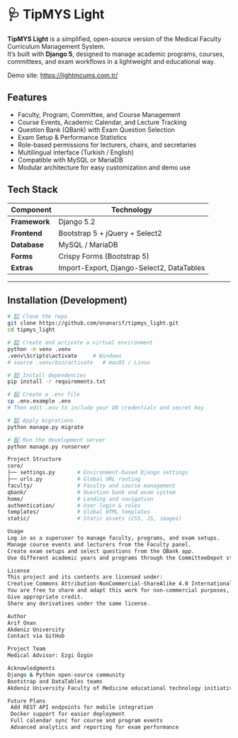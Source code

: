 # 🩺 TipMYS Light

**TipMYS Light** is a simplified, open-source version of the Medical Faculty Curriculum Management System.  
It’s built with **Django 5**, designed to manage academic programs, courses, committees, and exam workflows in a lightweight and educational way.

Demo site: https://lightmcums.com.tr/

##  Features
- Faculty, Program, Committee, and Course Management  
- Course Events, Academic Calendar, and Lecture Tracking  
- Question Bank (QBank) with Exam Question Selection  
- Exam Setup & Performance Statistics  
- Role-based permissions for lecturers, chairs, and secretaries  
- Multilingual interface (Turkish / English)  
- Compatible with MySQL or MariaDB  
- Modular architecture for easy customization and demo use

## Tech Stack

| Component | Technology |
|------------|-------------|
| **Framework** | Django 5.2 |
| **Frontend** | Bootstrap 5 + jQuery + Select2 |
| **Database** | MySQL / MariaDB |
| **Forms** | Crispy Forms (Bootstrap 5) |
| **Extras** | Import-Export, Django-Select2, DataTables |

---

## Installation (Development)

```bash
# 1️⃣ Clone the repo
git clone https://github.com/onanarif/tipmys_light.git
cd tipmys_light

# 2️⃣ Create and activate a virtual environment
python -m venv .venv
.venv\Scripts\activate     # Windows
# source .venv/bin/activate   # macOS / Linux

# 3️⃣ Install dependencies
pip install -r requirements.txt

# 4️⃣ Create a .env file
cp .env.example .env
# Then edit .env to include your DB credentials and secret key

# 5️⃣ Apply migrations
python manage.py migrate

# 6️⃣ Run the development server
python manage.py runserver

Project Structure
core/
├── settings.py       # Environment-based Django settings
├── urls.py           # Global URL routing
faculty/              # Faculty and course management
qbank/                # Question bank and exam system
home/                 # Landing and navigation
authentication/       # User login & roles
templates/            # Global HTML templates
static/               # Static assets (CSS, JS, images)

Usage
Log in as a superuser to manage faculty, programs, and exam setups.
Manage course events and lecturers from the Faculty panel.
Create exam setups and select questions from the QBank app.
Use different academic years and programs through the CommitteeDepot structure.

License
This project and its contents are licensed under:
Creative Commons Attribution-NonCommercial-ShareAlike 4.0 International (CC BY-NC-SA 4.0)
You are free to share and adapt this work for non-commercial purposes, as long as you:
Give appropriate credit.
Share any derivatives under the same license.

Author
Arif Onan
Akdeniz University
Contact via GitHub

Project Team
Medical Advisor: Ezgi Özgün

Acknowledgments
Django & Python open-source community
Bootstrap and DataTables teams
Akdeniz University Faculty of Medicine educational technology initiative

Future Plans
 Add REST API endpoints for mobile integration
 Docker support for easier deployment
 Full calendar sync for course and program events
 Advanced analytics and reporting for exam performance
